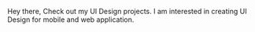 Hey there, Check out my UI Design projects. I am interested in creating UI Design for mobile and web application.
